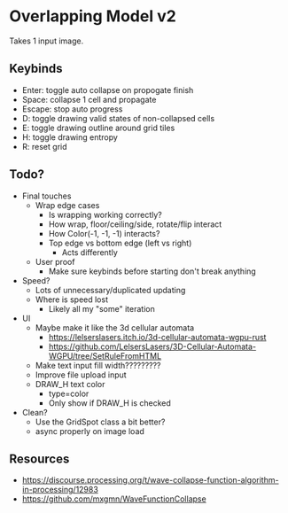 # Overlapping Model v2

Takes 1 input image.

## Keybinds

- Enter: toggle auto collapse on propogate finish
- Space: collapse 1 cell and propagate
- Escape: stop auto progress
- D: toggle drawing valid states of non-collapsed cells
- E: toggle drawing outline around grid tiles
- H: toggle drawing entropy
- R: reset grid

## Todo?

- Final touches
    - Wrap edge cases
        - Is wrapping working correctly?
        - How wrap, floor/ceiling/side, rotate/flip interact 
        - How Color(-1, -1, -1) interacts?
        - Top edge vs bottom edge (left vs right)
            - Acts differently
    - User proof
        - Make sure keybinds before starting don't break anything
- Speed?
    - Lots of unnecessary/duplicated updating
    - Where is speed lost
        - Likely all my "some" iteration
- UI
    - Maybe make it like the 3d cellular automata
        - https://lelserslasers.itch.io/3d-cellular-automata-wgpu-rust
        - https://github.com/LelsersLasers/3D-Cellular-Automata-WGPU/tree/SetRuleFromHTML
    - Make text input fill width?????????
    - Improve file upload input
    - DRAW_H text color
        - type=color
        - Only show if DRAW_H is checked
- Clean?
    - Use the GridSpot class a bit better?
    - async properly on image load
## Resources

- https://discourse.processing.org/t/wave-collapse-function-algorithm-in-processing/12983
- https://github.com/mxgmn/WaveFunctionCollapse
